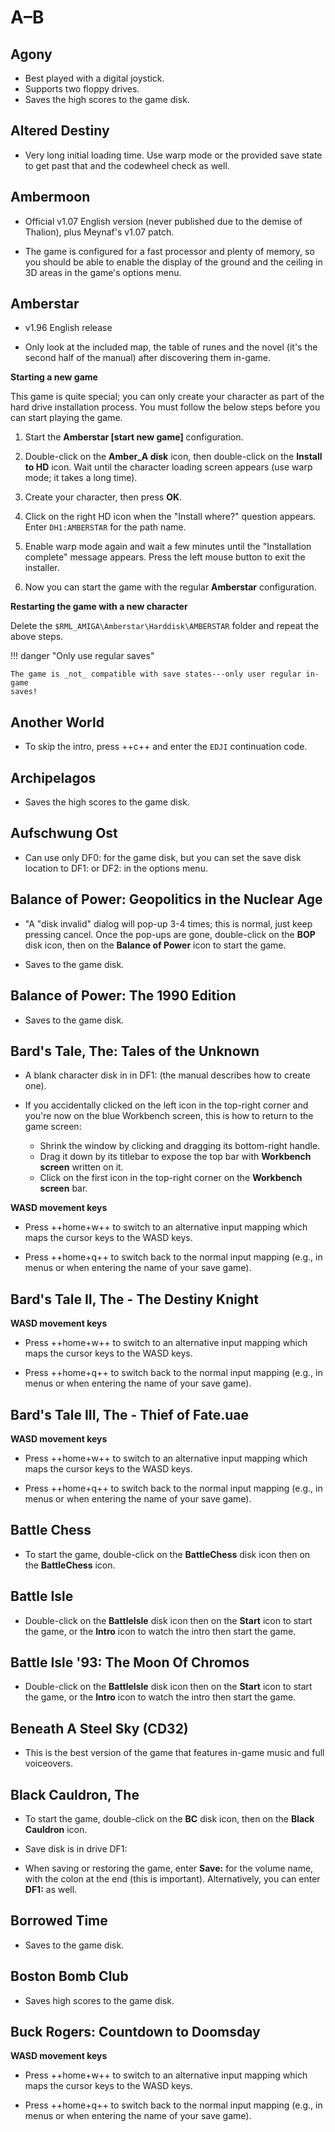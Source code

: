 # A–B

## Agony

- Best played with a digital joystick.
- Supports two floppy drives.
- Saves the high scores to the game disk.


## Altered Destiny

- Very long initial loading time. Use warp mode or the provided save state to
  get past that and the codewheel check as well.


## Ambermoon

- Official v1.07 English version (never published due to the demise of
  Thalion), plus Meynaf's v1.07 patch.

- The game is configured for a fast processor and plenty of memory, so you
  should be able to enable the display of the ground and the ceiling in 3D
  areas in the game's options menu.


## Amberstar

- v1.96 English release

- Only look at the included map, the table of runes and the novel (it's the
  second half of the manual) after discovering them in-game.


**Starting a new game**

This game is quite special; you can only create your character as part of the
hard drive installation process. You must follow the below steps before you
can start playing the game.

  1. Start the **Amberstar [start new game]** configuration.

  2. Double-click on the **Amber_A disk** icon, then double-click on the
     **Install to HD** icon. Wait until the character loading screen appears
     (use warp mode; it takes a long time).

  3. Create your character, then press **OK**.

  4. Click on the right HD icon when the "Install where?" question appears.
     Enter `DH1:AMBERSTAR` for the path name.

  5. Enable warp mode again and wait a few minutes until the "Installation
     complete" message appears. Press the left mouse button to exit the
     installer.

  6. Now you can start the game with the regular **Amberstar** configuration.


**Restarting the game with a new character**

Delete the `$RML_AMIGA\Amberstar\Harddisk\AMBERSTAR` folder and repeat the
above steps.


!!! danger "Only use regular saves"

    The game is _not_ compatible with save states---only user regular in-game
    saves!


## Another World

- To skip the intro, press ++c++ and enter the `EDJI` continuation code.


## Archipelagos

- Saves the high scores to the game disk.


## Aufschwung Ost

- Can use only DF0: for the game disk, but you can set the save disk
  location to DF1: or DF2: in the options menu.


## Balance of Power: Geopolitics in the Nuclear Age

- "A "disk invalid" dialog will pop-up 3-4 times; this is normal, just keep
  pressing cancel. Once the pop-ups are gone, double-click on the **BOP** disk
  icon, then on the **Balance of Power** icon to start the game.

- Saves to the game disk.


## Balance of Power: The 1990 Edition

- Saves to the game disk.


## Bard's Tale, The: Tales of the Unknown

- A blank character disk in in DF1: (the manual describes how to create one).

- If you accidentally clicked on the left icon in the top-right corner and
  you're now on the blue Workbench screen, this is how to return to the game
  screen:

    - Shrink the window by clicking and dragging its bottom-right handle.
    - Drag it down by its titlebar to expose the top bar with **Workbench
      screen** written on it.
    - Click on the first icon in the top-right corner on the **Workbench screen** bar.

**WASD movement keys**

- Press ++home+w++ to switch to an alternative input mapping which maps the
  cursor keys to the WASD keys.

- Press ++home+q++ to switch back to the normal input mapping (e.g., in menus
  or when entering the name of your save game).


## Bard's Tale II, The - The Destiny Knight

**WASD movement keys**

- Press ++home+w++ to switch to an alternative input mapping which maps the
  cursor keys to the WASD keys.

- Press ++home+q++ to switch back to the normal input mapping (e.g., in menus
  or when entering the name of your save game).


## Bard's Tale III, The - Thief of Fate.uae

**WASD movement keys**

- Press ++home+w++ to switch to an alternative input mapping which maps the
  cursor keys to the WASD keys.

- Press ++home+q++ to switch back to the normal input mapping (e.g., in menus
  or when entering the name of your save game).


## Battle Chess

- To start the game, double-click on the **BattleChess** disk icon then on the
  **BattleChess** icon.


## Battle Isle

- Double-click on the **BattleIsle** disk icon then on the **Start** icon to
  start the game, or the **Intro** icon to watch the intro then start the
  game.


## Battle Isle '93: The Moon Of Chromos

- Double-click on the **BattleIsle** disk icon then on the **Start** icon to
  start the game, or the **Intro** icon to watch the intro then start the
  game.


## Beneath A Steel Sky (CD32)

- This is the best version of the game that features in-game music and full
  voiceovers.


## Black Cauldron, The

- To start the game, double-click on the **BC** disk icon, then on the **Black
  Cauldron** icon.

- Save disk is in drive DF1:

- When saving or restoring the game, enter **Save:** for the volume name, with
  the colon at the end (this is important). Alternatively, you can enter
  **DF1:** as well.


## Borrowed Time

- Saves to the game disk.


## Boston Bomb Club

- Saves high scores to the game disk.


## Buck Rogers: Countdown to Doomsday

**WASD movement keys**

- Press ++home+w++ to switch to an alternative input mapping which maps the
  cursor keys to the WASD keys.

- Press ++home+q++ to switch back to the normal input mapping (e.g., in menus
  or when entering the name of your save game).

